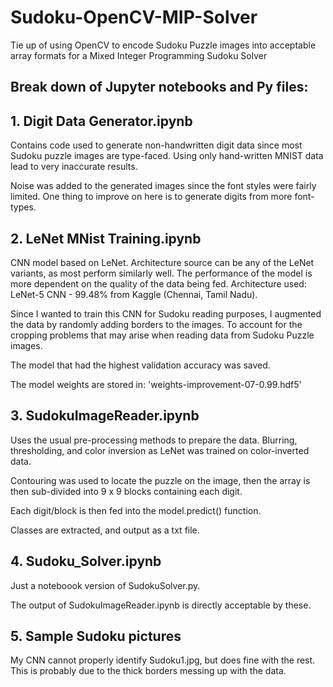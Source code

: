 # Sudoku-OpenCV-MIP-Solver

Tie up of using OpenCV to encode Sudoku Puzzle images into acceptable array formats for a Mixed Integer Programming Sudoku Solver

## Break down of Jupyter notebooks and Py files:

## 1. Digit Data Generator.ipynb

Contains code used to generate non-handwritten digit data since most Sudoku puzzle images are type-faced. Using only
hand-written MNIST data lead to very inaccurate results.

Noise was added to the generated images since the font styles were fairly limited. One thing to improve on here is to
generate digits from more font-types.

## 2. LeNet MNist Training.ipynb

CNN model based on LeNet. Architecture source can be any of the LeNet variants, as most perform similarly well. The 
performance of the model is more dependent on the quality of the data being fed. Architecture used: LeNet-5 CNN - 99.48% from Kaggle (Chennai, Tamil Nadu).

Since I wanted to train this CNN for Sudoku reading purposes, I augmented the data by randomly adding borders to the images. To account
for the cropping problems that may arise when reading data from Sudoku Puzzle images.

The model that had the highest validation accuracy was saved.

The model weights are stored in: 'weights-improvement-07-0.99.hdf5'

## 3. SudokuImageReader.ipynb

Uses the usual pre-processing methods to prepare the data. Blurring, thresholding, and color inversion as LeNet was trained on
color-inverted data.

Contouring was used to locate the puzzle on the image, then the array is then sub-divided into 9 x 9 blocks containing
each digit.

Each digit/block is then fed into the model.predict() function.

Classes are extracted, and output as a txt file.

## 4. Sudoku_Solver.ipynb

Just a noteboook version of SudokuSolver.py.

The output of SudokuImageReader.ipynb is directly acceptable by these.

## 5. Sample Sudoku pictures

My CNN cannot properly identify Sudoku1.jpg, but does fine with the rest. This is probably due to the thick borders messing up with the data.
